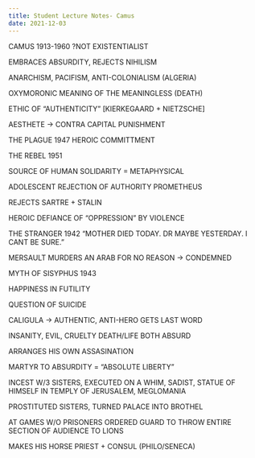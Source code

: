 ```yaml
---
title: Student Lecture Notes- Camus
date: 2021-12-03
---
```


CAMUS 1913-1960 ?NOT EXISTENTIALIST

EMBRACES ABSURDITY, REJECTS NIHILISM

ANARCHISM, PACIFISM, ANTI-COLONIALISM (ALGERIA)

OXYMORONIC MEANING OF THE MEANINGLESS (DEATH)

ETHIC OF “AUTHENTICITY” [KIERKEGAARD + NIETZSCHE]

AESTHETE -> CONTRA CAPITAL PUNISHMENT

THE PLAGUE 1947 HEROIC COMMITTMENT

THE REBEL 1951

SOURCE OF HUMAN SOLIDARITY = METAPHYSICAL

ADOLESCENT REJECTION OF AUTHORITY PROMETHEUS

REJECTS SARTRE + STALIN

HEROIC DEFIANCE OF “OPPRESSION” BY VIOLENCE

THE STRANGER 1942 “MOTHER DIED TODAY. DR MAYBE YESTERDAY. I CANT BE SURE.”

MERSAULT MURDERS AN ARAB FOR NO REASON -> CONDEMNED

MYTH OF SISYPHUS 1943

HAPPINESS IN FUTILITY

QUESTION OF SUICIDE

CALIGULA -> AUTHENTIC, ANTI-HERO GETS LAST WORD

INSANITY, EVIL, CRUELTY DEATH/LIFE BOTH ABSURD

ARRANGES HIS OWN ASSASINATION

MARTYR TO ABSURDITY = “ABSOLUTE LIBERTY”

INCEST W/3 SISTERS, EXECUTED ON A WHIM, SADIST, STATUE OF HIMSELF IN TEMPLY OF JERUSALEM, MEGLOMANIA

PROSTITUTED SISTERS, TURNED PALACE INTO BROTHEL

AT GAMES W/O PRISONERS ORDERED GUARD TO THROW ENTIRE SECTION OF AUDIENCE TO LIONS

MAKES HIS HORSE PRIEST + CONSUL (PHILO/SENECA)

